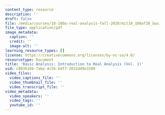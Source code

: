 ```yaml
---
content_type: resource
description: ''
draft: false
file: /media/courses/18-100a-real-analysis-fall-2020/mit18_100af20_basic_analysis.pdf
file_type: application/pdf
image_metadata:
  caption: ''
  credit: ''
  image-alt: ''
learning_resource_types: []
license: https://creativecommons.org/licenses/by-nc-sa/4.0/
resourcetype: Document
title: 'Basic Analysis: Introduction to Real Analysis (Vol. 1)'
uid: c803616b-7abe-4c5b-b4f7-2032dd9e3389
video_files:
  video_captions_file: ''
  video_thumbnail_file: ''
  video_transcript_file: ''
video_metadata:
  video_speakers: ''
  video_tags: ''
  youtube_id: ''
---
```

